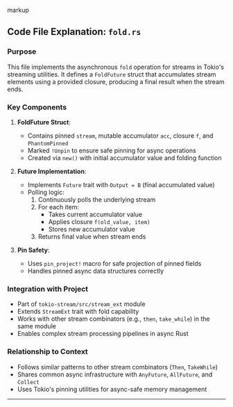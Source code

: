 markup
## Code File Explanation: `fold.rs`

### Purpose
This file implements the asynchronous `fold` operation for streams in Tokio's streaming utilities. It defines a `FoldFuture` struct that accumulates stream elements using a provided closure, producing a final result when the stream ends.

### Key Components

1. **FoldFuture Struct**:
   - Contains pinned `stream`, mutable accumulator `acc`, closure `f`, and `PhantomPinned`
   - Marked `!Unpin` to ensure safe pinning for async operations
   - Created via `new()` with initial accumulator value and folding function

2. **Future Implementation**:
   - Implements `Future` trait with `Output = B` (final accumulated value)
   - Polling logic:
     1. Continuously polls the underlying stream
     2. For each item:
        - Takes current accumulator value
        - Applies closure `f(old_value, item)`
        - Stores new accumulator value
     3. Returns final value when stream ends

3. **Pin Safety**:
   - Uses `pin_project!` macro for safe projection of pinned fields
   - Handles pinned async data structures correctly

### Integration with Project
- Part of `tokio-stream/src/stream_ext` module
- Extends `StreamExt` trait with fold capability
- Works with other stream combinators (e.g., `then`, `take_while`) in the same module
- Enables complex stream processing pipelines in async Rust

### Relationship to Context
- Follows similar patterns to other stream combinators (`Then`, `TakeWhile`)
- Shares common async infrastructure with `AnyFuture`, `AllFuture`, and `Collect`
- Uses Tokio's pinning utilities for async-safe memory management

---
